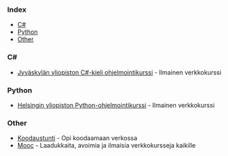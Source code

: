 ### Index

* [C#](#C#)
* [Python](#python)
* [Other](#other)


### C#

* [Jyväskylän yliopiston C#-kieli ohjelmointikurssi](https://tim.jyu.fi/view/kurssit/tie/ohj1/moniste/Ohjelmointi-1) - Ilmainen verkkokurssi

### Python

* [Helsingin yliopiston Python-ohjelmointikurssi](https://linkki.github.io/python2017/) - Ilmainen verkkokurssi

### Other

* [Koodaustunti](http://koodaustunti.fi/miten-aloitan-koodaamaan/) - Opi koodaamaan verkossa
* [Mooc](https://mooc.fi/) - Laadukkaita, avoimia ja ilmaisia verkkokursseja kaikille
